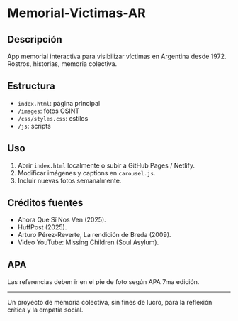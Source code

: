 
# Memorial-Victimas-AR

## Descripción
App memorial interactiva para visibilizar víctimas en Argentina desde 1972. Rostros, historias, memoria colectiva.

## Estructura
- `index.html`: página principal
- `/images`: fotos OSINT
- `/css/styles.css`: estilos
- `/js`: scripts

## Uso
1. Abrir `index.html` localmente o subir a GitHub Pages / Netlify.
2. Modificar imágenes y captions en `carousel.js`.
3. Incluir nuevas fotos semanalmente.

## Créditos fuentes
- Ahora Que Sí Nos Ven (2025).
- HuffPost (2025).
- Arturo Pérez-Reverte, La rendición de Breda (2009).
- Video YouTube: Missing Children (Soul Asylum).

## APA
Las referencias deben ir en el pie de foto según APA 7ma edición.

---

Un proyecto de memoria colectiva, sin fines de lucro, para la reflexión crítica y la empatía social.
